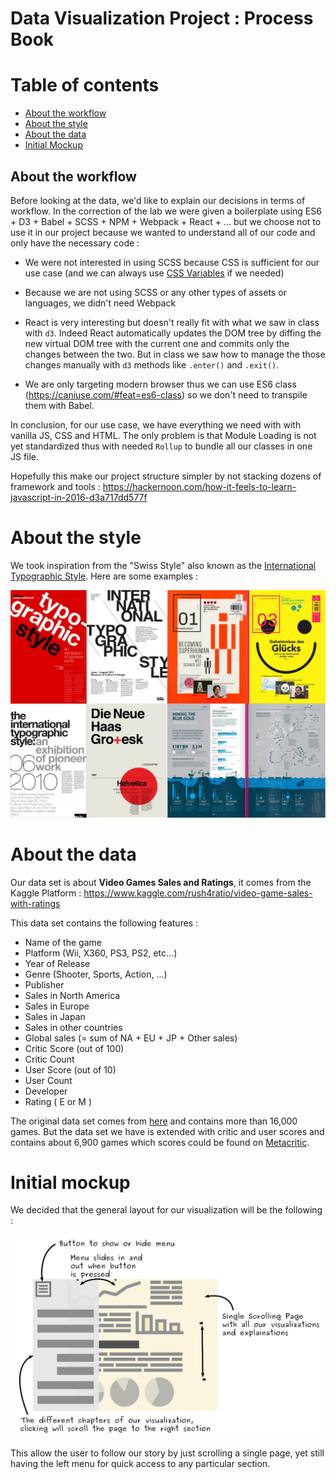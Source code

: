 # Data Visualization Project : Process Book

# Table of contents
- [About the workflow](#about-the-workflow)
- [About the style](#about-the-style)
- [About the data](#about-the-data)
- [Initial Mockup](#initial-mockup)

## About the workflow

Before looking at the data, we'd like to explain our decisions in terms of workflow. In the correction of the lab we were given a boilerplate using ES6 + D3 + Babel + SCSS + NPM + Webpack + React + ... but we choose not to use it in our project because we wanted to understand all of our code and only have the necessary code :

- We were not interested in using SCSS because CSS is sufficient for our use case (and we can always use [CSS Variables](https://developer.mozilla.org/en-US/docs/Web/CSS/Using_CSS_variables) if we needed)

- Because we are not using SCSS or any other types of assets or languages, we didn't need Webpack

- React is very interesting but doesn't really fit with what we saw in class with `d3`. Indeed React automatically updates the DOM tree by diffing the new virtual DOM tree with the current one and commits only the changes between the two. But in class we saw how to manage the those changes manually with `d3` methods like `.enter()` and `.exit()`.

- We are only targeting modern browser thus we can use ES6 class (https://caniuse.com/#feat=es6-class) so we don't need to transpile them with Babel.

In conclusion, for our use case, we have everything we need with with vanilla JS, CSS and HTML. The only problem is that Module Loading is not yet standardized thus with needed `Rollup` to bundle all our classes in one JS file.

Hopefully this make our project structure simpler by not stacking dozens of framework and tools : https://hackernoon.com/how-it-feels-to-learn-javascript-in-2016-d3a717dd577f

# About the style

We took inspiration from the "Swiss Style" also known as the [International Typographic Style](http://www.designishistory.com/home/swiss/). Here are some examples :

![./inspiration_design.jpg](./inspiration_design.jpg)

# About the data

Our data set is about **Video Games Sales and Ratings**, it comes from the Kaggle Platform : https://www.kaggle.com/rush4ratio/video-game-sales-with-ratings

This data set contains the following features :

- Name of the game
- Platform (Wii, X360, PS3, PS2, etc...)
- Year of Release
- Genre (Shooter, Sports, Action, ...)
- Publisher
- Sales in North America
- Sales in Europe
- Sales in Japan
- Sales in other countries
- Global sales (= sum of NA + EU + JP + Other sales)
- Critic Score (out of 100)
- Critic Count
- User Score (out of 10)
- User Count
- Developer
- Rating ( E or M )

The original data set comes from [here](https://www.kaggle.com/gregorut/videogamesales) and contains more than 16,000 games. But the data set we have is extended with critic and user scores and contains about 6,900 games which scores could be found on [Metacritic](http://www.metacritic.com/browse/games/release-date/available).

# Initial mockup

We decided that the general layout for our visualization will be the following :

![./mockup.jpg](./mockup.jpg)

This allow the user to follow our story by just scrolling a single page, yet still having the left menu for quick access to any particular section.
